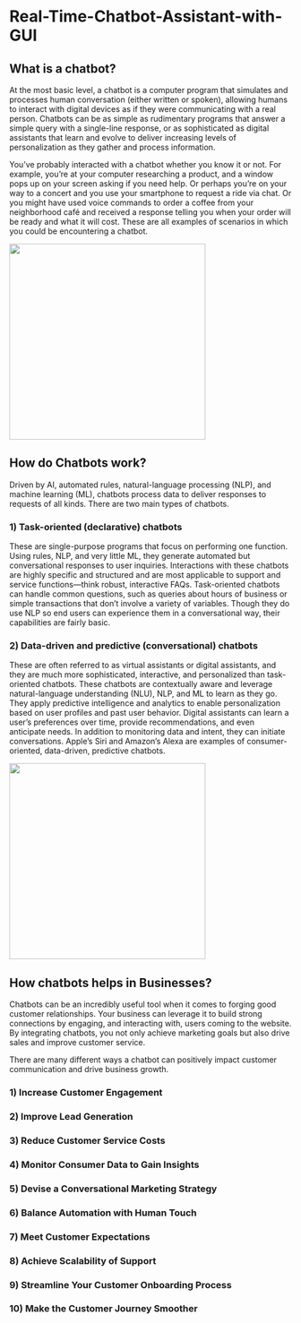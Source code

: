 # Real-Time-Chatbot-Assistant-with-GUI

## What is a chatbot?
At the most basic level, a chatbot is a computer program that simulates and processes human conversation (either written or spoken), allowing humans to interact with digital devices as if they were communicating with a real person. Chatbots can be as simple as rudimentary programs that answer a simple query with a single-line response, or as sophisticated as digital assistants that learn and evolve to deliver increasing levels of personalization as they gather and process information.

You’ve probably interacted with a chatbot whether you know it or not. For example, you’re at your computer researching a product, and a window pops up on your screen asking if you need help. Or perhaps you’re on your way to a concert and you use your smartphone to request a ride via chat. Or you might have used voice commands to order a coffee from your neighborhood café and received a response telling you when your order will be ready and what it will cost. These are all examples of scenarios in which you could be encountering a chatbot.

<p align="left"> <img src="https://www.cio.com/wp-content/uploads/2021/12/chatbot_ai_machine-learning_emerging-tech-100778305-orig-1.jpg?quality=50&strip=all&w=1024" height="350px" /> </p>

## How do Chatbots work?
Driven by AI, automated rules, natural-language processing (NLP), and machine learning (ML), chatbots process data to deliver responses to requests of all kinds.
There are two main types of chatbots.

### 1) Task-oriented (declarative) chatbots 
These are single-purpose programs that focus on performing one function. Using rules, NLP, and very little ML, they generate automated but conversational responses to user inquiries. Interactions with these chatbots are highly specific and structured and are most applicable to support and service functions—think robust, interactive FAQs. Task-oriented chatbots can handle common questions, such as queries about hours of business or simple transactions that don’t involve a variety of variables. Though they do use NLP so end users can experience them in a conversational way, their capabilities are fairly basic. 

### 2) Data-driven and predictive (conversational) chatbots 
These are often referred to as virtual assistants or digital assistants, and they are much more sophisticated, interactive, and personalized than task-oriented chatbots. These chatbots are contextually aware and leverage natural-language understanding (NLU), NLP, and ML to learn as they go. They apply predictive intelligence and analytics to enable personalization based on user profiles and past user behavior. Digital assistants can learn a user’s preferences over time, provide recommendations, and even anticipate needs. In addition to monitoring data and intent, they can initiate conversations. Apple’s Siri and Amazon’s Alexa are examples of consumer-oriented, data-driven, predictive chatbots.

<p align="left"> <img src="https://www.revechat.com/wp-content/uploads/2019/08/Streamline-your-customer-onboarding-process.png" height="350px" /> </p>

## How chatbots helps in Businesses?
Chatbots can be an incredibly useful tool when it comes to forging good customer relationships. Your business can leverage it to build strong connections by engaging, and interacting with, users coming to the website. By integrating chatbots, you not only achieve marketing goals but also drive sales and improve customer service. 

There are many different ways a chatbot can positively impact customer communication and drive business growth.

### 1) Increase Customer Engagement 
### 2) Improve Lead Generation
### 3) Reduce Customer Service Costs
### 4) Monitor Consumer Data to Gain Insights
### 5) Devise a Conversational Marketing Strategy
### 6) Balance Automation with Human Touch  
### 7) Meet Customer Expectations
### 8) Achieve Scalability of Support
### 9) Streamline Your Customer Onboarding Process
### 10) Make the Customer Journey Smoother 

